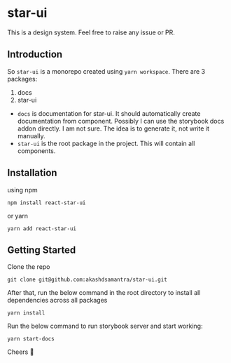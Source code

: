 # star-ui

[//]: # '![CI](https://github.com/akashdsamantra/star-ui/workflows/CI/badge.svg?branch=main)'

This is a design system. Feel free to raise any issue or PR.

## Introduction

So `star-ui` is a monorepo created using `yarn workspace`. There are 3 packages:

1. docs
1. star-ui

- `docs` is documentation for star-ui. It should automatically create documentation from component. Possibly I can use the storybook docs addon directly. I am not sure. The idea is to generate it, not write it manually.
- `star-ui` is the root package in the project. This will contain all components.

## Installation

using npm

```
npm install react-star-ui
```

or yarn

```
yarn add react-star-ui
```

## Getting Started

Clone the repo

```
git clone git@github.com:akashdsamantra/star-ui.git
```

After that, run the below command in the root directory to install all dependencies across all packages

```
yarn install
```

Run the below command to run storybook server and start working:

```
yarn start-docs
```

Cheers 🍻
